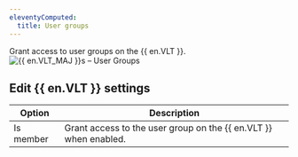 ```yaml
---
eleventyComputed:
  title: User groups
---
```

Grant access to user groups on the {{ en.VLT }}.
![{{ en.VLT_MAJ }}s – User Groups](https://cdnweb.devolutions.net/docs/docs_en_server_ServerOp8069.png)

## Edit {{ en.VLT }} settings
| Option    | Description                                                      |
|-----------|------------------------------------------------------------------|
| Is member | Grant access to the user group on the {{ en.VLT }} when enabled. |
